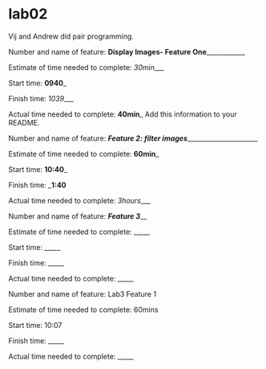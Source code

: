 # lab02

Vij and Andrew did pair programming.

Number and name of feature: __________Display Images- Feature One______________________

Estimate of time needed to complete: _30min____

Start time: __0940___

Finish time: _1039____

Actual time needed to complete: __40min___
Add this information to your README.

Number and name of feature: _____Feature 2: filter images___________________________

Estimate of time needed to complete: __60min___

Start time: __10:40___

Finish time: ___1:40__

Actual time needed to complete: _3hours____

Number and name of feature: _____________Feature 3_______________

Estimate of time needed to complete: _____

Start time: _____

Finish time: _____

Actual time needed to complete: _____

Number and name of feature: Lab3 Feature 1

Estimate of time needed to complete: 60mins

Start time: 10:07

Finish time: _____

Actual time needed to complete: _____